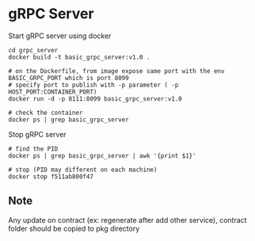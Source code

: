 # gRPC Server
Start gRPC server using docker
```console
cd grpc_server
docker build -t basic_grpc_server:v1.0 .

# on the Dockerfile, from image expose same port with the env BASIC_GRPC_PORT which is port 8099
# specify port to publish with -p parameter ( -p HOST_PORT:CONTAINER_PORT)
docker run -d -p 8111:8099 basic_grpc_server:v1.0

# check the container
docker ps | grep basic_grpc_server
```

Stop gRPC server
```console
# find the PID
docker ps | grep basic_grpc_server | awk '{print $1}'

# stop (PID may different on each machine)
docker stop f511ab800f47
```

## Note
Any update on contract (ex: regenerate after add other service), contract folder should be copied to pkg directory